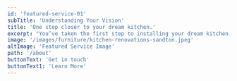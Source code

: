 ```yaml
---
id: 'featured-service-01'
subTitle: 'Understanding Your Vision'
title: 'One step closer to your dream kitchen.'
excerpt: "You’ve taken the first step to installing your dream kitchen,and cupboards. We are your kicthen renovation partner and we are here to assit you with your vision.Our design consultant will complete a needs analysis and will then suggest the most appropriate kitchen design, appliances, accessories and materials that will best suit you. The more information you give at this stage, the closer the initial design will be to what you really want. Designing parts of your kitchen is not just about the cupboards and appliances, it’s about the people who use it.Only by understanding you better can we create a kitchen which will allow you to express yourself in whichever way you choose. From design to installation, you can rest assured that your experience with Elengecy Interiors will be second to none.We can change the style of your kitchen however you like.We understand that everyone’s needs and wants are different, and that’s why we offer a free consultation to discuss your specific requirements and provide you with a detailed quote. There is no obligation to proceed with our services, but we’re confident that you’ll be impressed with what we offer. "
image: '/images/furniture/kitchen-renovations-sandton.jpeg'
altImage: 'Featured Service Image'
path: '/about'
buttonText: 'Get in touch'
buttonText1: 'Learn More'
---
```

